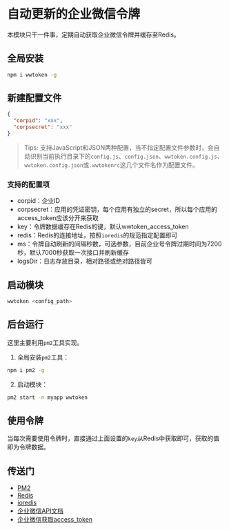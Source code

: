 # 自动更新的企业微信令牌

本模块只干一件事，定期自动获取企业微信令牌并缓存至Redis。

## 全局安装

```bash
npm i wwtoken -g
```

## 新建配置文件

```json
{
  "corpid": "xxx",
  "corpsecret": "xxx"
}
```

> Tips: 支持JavaScript和JSON两种配置，当不指定配置文件参数时，会自动识别当前执行目录下的`config.js`、`config.json`、`wwtoken.config.js`、`wwtoken.config.json`或`.wwtokenrc`这几个文件名作为配置文件。

### 支持的配置项

* corpid：企业ID
* corpsecret：应用的凭证密钥，每个应用有独立的secret，所以每个应用的access_token应该分开来获取
* key：令牌数据缓存在Redis的键，默认wwtoken_access_token
* redis：Redis的连接地址，按照`ioredis`的规范指定配置即可
* ms：令牌自动刷新的间隔秒数，可选参数，目前企业号令牌过期时间为7200秒，默认7000秒获取一次接口并刷新缓存
* logsDir：日志存放目录，相对路径或绝对路径皆可

## 启动模块


```bash
wwtoken <config_path>
```

## 后台运行

这里主要利用`pm2`工具实现。

1. 全局安装`pm2`工具：

```bash
npm i pm2 -g
```

2. 启动模块：

```bash
pm2 start -n myapp wwtoken
```

## 使用令牌

当每次需要使用令牌时，直接通过上面设置的`key`从Redis中获取即可，获取的值即为令牌数据。

## 传送门

* [PM2](https://www.npmjs.com/package/pm2)
* [Redis](https://redis.io/)
* [ioredis](https://www.npmjs.com/package/ioredis)
* [企业微信API文档](https://work.weixin.qq.com/api/doc)
* [企业微信获取access_token](https://work.weixin.qq.com/api/doc#10013/第三步：获取access_token)
